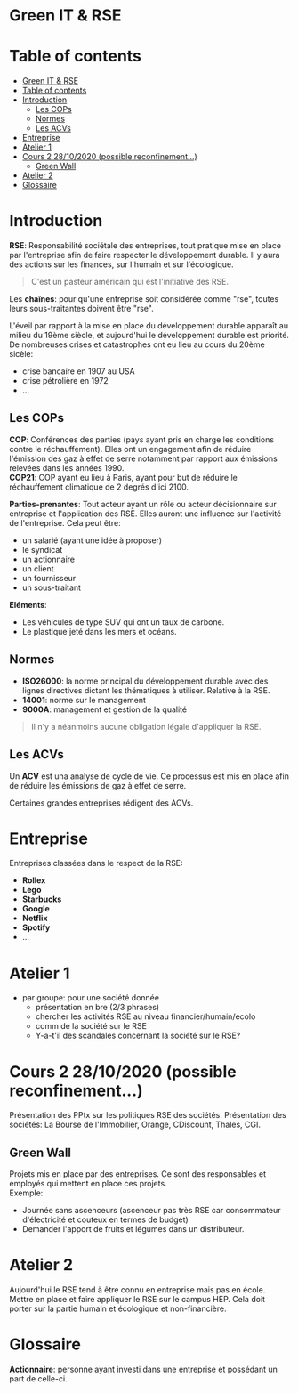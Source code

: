 # Green IT & RSE

# Table of contents

- [Green IT & RSE](#green-it--rse)
- [Table of contents](#table-of-contents)
- [Introduction](#introduction)
  - [Les COPs](#les-cops)
  - [Normes](#normes)
  - [Les ACVs](#les-acvs)
- [Entreprise](#entreprise)
- [Atelier 1](#atelier-1)
- [Cours 2 28/10/2020 (possible reconfinement...)](#cours-2-28102020-possible-reconfinement)
  - [Green Wall](#green-wall)
- [Atelier 2](#atelier-2)
- [Glossaire](#glossaire)

# Introduction

__RSE__: Responsabilité sociétale des entreprises, tout pratique mise en place par l'entreprise afin de faire respecter le développement durable. Il y aura des actions sur les finances, sur l'humain et sur l'écologique.  

> C'est un pasteur américain qui est l'initiative des RSE.

Les __chaînes__: pour qu'une entreprise soit considérée comme "rse", toutes leurs sous-traitantes doivent être "rse".  

L'éveil par rapport à la mise en place du développement durable apparaît au milieu du 19ème siècle, et aujourd'hui le développement durable est priorité. 
De nombreuses crises et catastrophes ont eu lieu au cours du 20ème sicèle:
- crise bancaire en 1907 au USA
- crise pétrolière en 1972
- ...  

## Les COPs

__COP__: Conférences des parties (pays ayant pris en charge les conditions contre le réchauffement). Elles ont un engagement afin de réduire l'émission des gaz à effet de serre notamment par rapport aux émissions relevées dans les années 1990.  
__COP21__: COP ayant eu lieu à Paris, ayant pour but de réduire le réchauffement climatique de 2 degrés d'ici 2100.

__Parties-prenantes__: Tout acteur ayant un rôle ou acteur décisionnaire sur entreprise et l'application des RSE. Elles auront une influence sur l'activité de l'entreprise. Cela peut être:
- un salarié (ayant une idée à proposer)
- le syndicat  
- un actionnaire 
- un client 
- un fournisseur
- un sous-traitant

__Eléments__: 
- Les véhicules de type SUV qui ont un taux de carbone. 
- Le plastique jeté dans les mers et océans.  

## Normes

- __ISO26000__: la norme principal du développement durable avec des lignes directives dictant les thématiques à utiliser. Relative à la RSE.  
- __14001__: norme sur le management
- __9000A__: management et gestion de la qualité 

> Il n'y a néanmoins aucune obligation légale d'appliquer la RSE.  

## Les ACVs

Un __ACV__ est una analyse de cycle de vie. Ce processus est mis en place afin de réduire les émissions de gaz à effet de serre.  

Certaines grandes entreprises rédigent des ACVs.  



# Entreprise

Entreprises classées dans le respect de la RSE:  

- __Rollex__
- __Lego__
- __Starbucks__
- __Google__
- __Netflix__
- __Spotify__
- ...  


# Atelier 1

- par groupe: pour une société donnée
  - présentation en bre (2/3 phrases)
  - chercher les activités RSE au niveau financier/humain/ecolo
  - comm de la société sur le RSE
  - Y-a-t'il des scandales concernant la société sur le RSE?

# Cours 2 28/10/2020 (possible reconfinement...)

Présentation des PPtx sur les politiques RSE des sociétés.
Présentation des sociétés: La Bourse de l'Immobilier, Orange, CDiscount, Thales, CGI.    

## Green Wall

Projets mis en place par des entreprises. Ce sont des responsables et employés qui mettent en place ces projets.   
Exemple: 
- Journée sans ascenceurs (ascenceur pas très RSE car consommateur d'électricité et couteux en termes de budget)
- Demander l'apport de fruits et légumes dans un distributeur.


# Atelier 2 

<p>
Aujourd'hui le RSE tend à être connu en entreprise mais pas en école.  
Mettre en place et faire appliquer le RSE sur le campus HEP. Cela doit porter sur la partie humain et écologique et non-financière.    
</p>

# Glossaire

__Actionnaire__: personne ayant investi dans une entreprise et possédant un part de celle-ci.   
